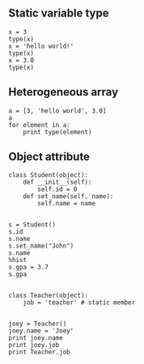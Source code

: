 Static variable type
-----
```
x = 3
type(x)
x = 'hello world!'
type(x)
x = 3.0
type(x)
```

Heterogeneous array
-----
```
a = [3, 'hello world', 3.0]
a
for element in a:
    print type(element)
```

Object attribute
-----
```
class Student(object):
    def __init__(self):
        self.id = 0
    def set_name(self, name):
        self.name = name


s = Student()
s.id
s.name
s.set_name("John")
s.name
%hist
s.gpa = 3.7
s.gpa


class Teacher(object):
    job = 'teacher' # static member


joey = Teacher()
joey.name = 'Joey'
print joey.name
print joey.job
print Teacher.job
```

